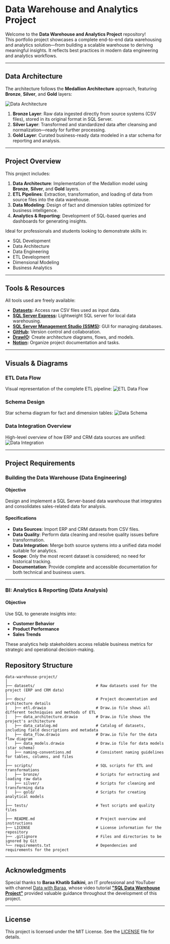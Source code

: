 # Data Warehouse and Analytics Project

Welcome to the **Data Warehouse and Analytics Project** repository!   
This portfolio project showcases a complete end-to-end data warehousing and analytics solution—from building a scalable warehouse to deriving meaningful insights. It reflects best practices in modern data engineering and analytics workflows.

---

##  Data Architecture

The architecture follows the **Medallion Architecture** approach, featuring **Bronze**, **Silver**, and **Gold** layers:

![Data Architecture](docs/Data_Architecture.drawio.png)

1. **Bronze Layer**: Raw data ingested directly from source systems (CSV files), stored in its original format in SQL Server.  
2. **Silver Layer**: Transformed and standardized data after cleansing and normalization—ready for further processing.  
3. **Gold Layer**: Curated business-ready data modeled in a star schema for reporting and analysis.  

---

##  Project Overview

This project includes:

1. **Data Architecture**: Implementation of the Medallion model using **Bronze**, **Silver**, and **Gold** layers.  
2. **ETL Pipelines**: Extraction, transformation, and loading of data from source files into the data warehouse.  
3. **Data Modeling**: Design of fact and dimension tables optimized for business intelligence.  
4. **Analytics & Reporting**: Development of SQL-based queries and dashboards for generating insights.

 Ideal for professionals and students looking to demonstrate skills in:
- SQL Development  
- Data Architecture  
- Data Engineering  
- ETL Development  
- Dimensional Modeling  
- Business Analytics  

---

##  Tools & Resources

All tools used are freely available:

- **[Datasets](datasets/):** Access raw CSV files used as input data.  
- **[SQL Server Express](https://www.microsoft.com/en-us/sql-server/sql-server-downloads):** Lightweight SQL server for local data warehousing.  
- **[SQL Server Management Studio (SSMS)](https://learn.microsoft.com/en-us/sql/ssms/download-sql-server-management-studio-ssms?view=sql-server-ver16):** GUI for managing databases.  
- **[GitHub](https://github.com/):** Version control and collaboration.  
- **[DrawIO](https://www.drawio.com/):** Create architecture diagrams, flows, and models.  
- **[Notion](https://www.notion.com/):** Organize project documentation and tasks.  


---

##  Visuals & Diagrams

###  ETL Data Flow  
Visual representation of the complete ETL pipeline:
![ETL Data Flow](docs/Data_Lineage.drawio.png)

###  Schema Design  
Star schema diagram for fact and dimension tables:
![Data Schema](docs/Star_Schema.drawio.png)

###  Data Integration Overview  
High-level overview of how ERP and CRM data sources are unified:
![Data Integration](docs/Data_Integration.drawio.png)

---

##  Project Requirements

### Building the Data Warehouse (Data Engineering)

#### Objective  
Design and implement a SQL Server-based data warehouse that integrates and consolidates sales-related data for analysis.

#### Specifications  
- **Data Sources**: Import ERP and CRM datasets from CSV files.  
- **Data Quality**: Perform data cleaning and resolve quality issues before transformation.  
- **Data Integration**: Merge both source systems into a unified data model suitable for analytics.  
- **Scope**: Only the most recent dataset is considered; no need for historical tracking.  
- **Documentation**: Provide complete and accessible documentation for both technical and business users.  

---

### BI: Analytics & Reporting (Data Analysis)

#### Objective  
Use SQL to generate insights into:

- **Customer Behavior**  
- **Product Performance**  
- **Sales Trends**  

These analytics help stakeholders access reliable business metrics for strategic and operational decision-making.

##  Repository Structure
```
data-warehouse-project/
│
├── datasets/                           # Raw datasets used for the project (ERP and CRM data)
│
├── docs/                               # Project documentation and architecture details
│   ├── etl.drawio                      # Draw.io file shows all different techniquies and methods of ETL
│   ├── data_architecture.drawio        # Draw.io file shows the project's architecture
│   ├── data_catalog.md                 # Catalog of datasets, including field descriptions and metadata
│   ├── data_flow.drawio                # Draw.io file for the data flow diagram
│   ├── data_models.drawio              # Draw.io file for data models (star schema)
│   ├── naming-conventions.md           # Consistent naming guidelines for tables, columns, and files
│
├── scripts/                            # SQL scripts for ETL and transformations
│   ├── bronze/                         # Scripts for extracting and loading raw data
│   ├── silver/                         # Scripts for cleaning and transforming data
│   ├── gold/                           # Scripts for creating analytical models
│
├── tests/                              # Test scripts and quality files
│
├── README.md                           # Project overview and instructions
├── LICENSE                             # License information for the repository
├── .gitignore                          # Files and directories to be ignored by Git
└── requirements.txt                    # Dependencies and requirements for the project
```
---

## Acknowledgments

Special thanks to **Baraa Khatib Salkini**, an IT professional and YouTuber with channel [Data with Baraa](https://www.youtube.com/@DatawithBaraa), whose video tutorial [**"SQL Data Warehouse Project"**](https://www.youtube.com/watch?v=9GVqKuTVANE&list=PLNcg_FV9n7qZ4Ym8ZriYT6WF8TaC2e_R7) provided valuable guidance throughout the development of this project.

---

## License

This project is licensed under the MIT License. See the [LICENSE](LICENSE) file for details.
